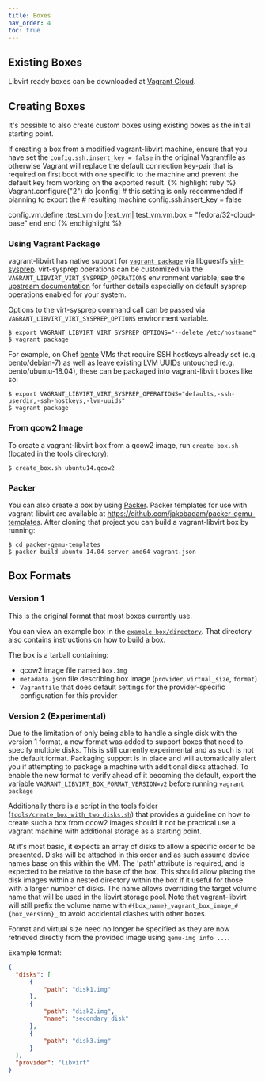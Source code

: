 ```yaml
---
title: Boxes
nav_order: 4
toc: true
---
```


## Existing Boxes

Libvirt ready boxes can be downloaded at
[Vagrant Cloud](https://app.vagrantup.com/boxes/search?provider=libvirt).



## Creating Boxes

It's possible to also create custom boxes using existing boxes as the initial
starting point.

<div class="info">
If creating a box from a modified vagrant-libvirt machine, ensure that you have set the
<code class="language-plaintext highlighter-rouge">config.ssh.insert_key = false</code>
in the original Vagrantfile as otherwise Vagrant will replace the default connection
key-pair that is required on first boot with one specific to the machine and prevent
the default key from working on the exported result.
{% highlight ruby %}
Vagrant.configure("2") do |config|
  # this setting is only recommended if planning to export the
  # resulting machine
  config.ssh.insert_key = false

  config.vm.define :test_vm do |test_vm|
    test_vm.vm.box = "fedora/32-cloud-base"
  end
end
{% endhighlight %}
</div>

### Using Vagrant Package

vagrant-libvirt has native support for [`vagrant
package`](https://www.vagrantup.com/docs/cli/package.html) via
libguestfs [virt-sysprep](http://libguestfs.org/virt-sysprep.1.html).
virt-sysprep operations can be customized via the
`VAGRANT_LIBVIRT_VIRT_SYSPREP_OPERATIONS` environment variable; see the
[upstream
documentation](http://libguestfs.org/virt-sysprep.1.html#operations) for
further details especially on default sysprep operations enabled for
your system.

Options to the virt-sysprep command call can be passed via
`VAGRANT_LIBVIRT_VIRT_SYSPREP_OPTIONS` environment variable.

```shell
$ export VAGRANT_LIBVIRT_VIRT_SYSPREP_OPTIONS="--delete /etc/hostname"
$ vagrant package
```

For example, on Chef [bento](https://github.com/chef/bento) VMs that
require SSH hostkeys already set (e.g. bento/debian-7) as well as leave
existing LVM UUIDs untouched (e.g. bento/ubuntu-18.04), these can be
packaged into vagrant-libvirt boxes like so:

```shell
$ export VAGRANT_LIBVIRT_VIRT_SYSPREP_OPERATIONS="defaults,-ssh-userdir,-ssh-hostkeys,-lvm-uuids"
$ vagrant package
```

### From qcow2 Image

To create a vagrant-libvirt box from a qcow2 image, run `create_box.sh`
(located in the tools directory):

```shell
$ create_box.sh ubuntu14.qcow2
```

### Packer

You can also create a box by using [Packer](https://packer.io). Packer
templates for use with vagrant-libvirt are available at
https://github.com/jakobadam/packer-qemu-templates. After cloning that project
you can build a vagrant-libvirt box by running:

```shell
$ cd packer-qemu-templates
$ packer build ubuntu-14.04-server-amd64-vagrant.json
```

## Box Formats

### Version 1

This is the original format that most boxes currently use.

You can view an example box in the
[`example_box/directory`](https://github.com/vagrant-libvirt/vagrant-libvirt/tree/master/example_box).
That directory also contains instructions on how to build a box.

The box is a tarball containing:

* qcow2 image file named `box.img`
* `metadata.json` file describing box image (`provider`, `virtual_size`,
  `format`)
* `Vagrantfile` that does default settings for the provider-specific
  configuration for this provider


### Version 2 (Experimental)

Due to the limitation of only being able to handle a single disk with the version 1 format, a new
format was added to support boxes that need to specify multiple disks. This is still currently
experimental and as such is not the default format. Packaging support is in place and will automatically
alert you if attempting to package a machine with additional disks attached. To enable the new format
to verify ahead of it becoming the default, export the variable `VAGRANT_LIBVIRT_BOX_FORMAT_VERSION=v2`
before running `vagrant package`

Additionally there is a script in the tools folder
([`tools/create_box_with_two_disks.sh`](https://github.com/vagrant-libvirt/vagrant-libvirt/blob/master/tools/create_box_with_two_disks.sh))
that provides a guideline on how to create such a box from qcow2 images should it not be practical use
a vagrant machine with additional storage as a starting point.

At it's most basic, it expects an array of disks to allow a specific order to be presented. Disks
will be attached in this order and as such assume device names base on this within the VM. The
'path' attribute is required, and is expected to be relative to the base of the box. This should
allow placing the disk images within a nested directory within the box if it useful for those
with a larger number of disks. The name allows overriding the target volume name that will be
used in the libvirt storage pool. Note that vagrant-libvirt will still prefix the volume name
with `#{box_name}_vagrant_box_image_#{box_version}_` to avoid accidental clashes with other boxes.

Format and virtual size need no longer be specified as they are now retrieved directly from the
provided image using `qemu-img info ...`.

Example format:
```json
{
  "disks": [
      {
          "path": "disk1.img"
      },
      {
          "path": "disk2.img",
          "name": "secondary_disk"
      },
      {
          "path": "disk3.img"
      }
  ],
  "provider": "libvirt"
}
```
